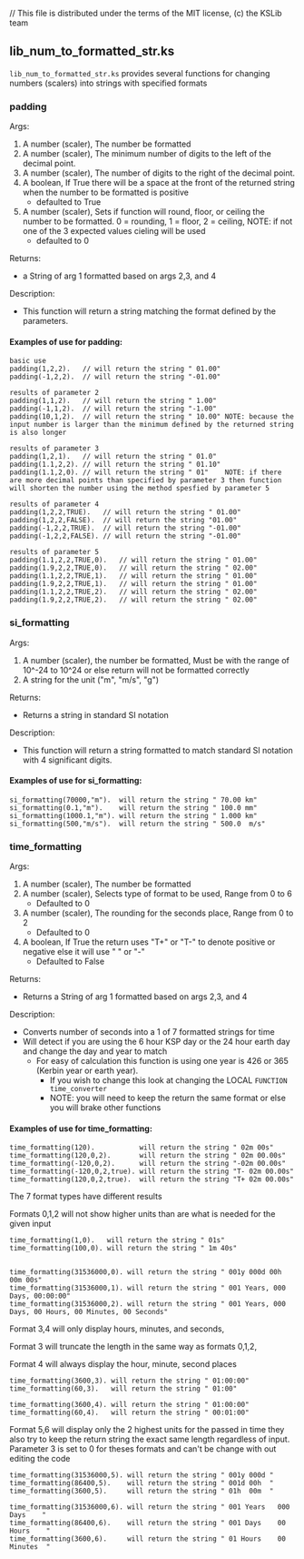 // This file is distributed under the terms of the MIT license, (c) the KSLib team

## lib_num_to_formatted_str.ks

``lib_num_to_formatted_str.ks`` provides several functions for changing numbers (scalers) into strings with specified formats

### padding

Args:

  1. A number (scaler), The number be formatted
  2. A number (scaler), The minimum number of digits to the left of the decimal point.
  3. A number (scaler), The number of digits to the right of the decimal point.
  4. A boolean,         If True there will be a space at the front of the returned string when the number to be formatted is positive
      * defaulted to True
  5. A number (scaler), Sets if function will round, floor, or ceiling the number to be formatted. 0 = rounding, 1 = floor, 2 = ceiling, NOTE: if not one of the 3 expected values cieling will be used
      * defaulted to 0

Returns:
  * a String of arg 1 formatted based on args 2,3, and 4

Description:
  * This function will return a string matching the format defined by the parameters.

#### Examples of use for padding:

    basic use
    padding(1,2,2).   // will return the string " 01.00"
    padding(-1,2,2).  // will return the string "-01.00"

    results of parameter 2
    padding(1,1,2).   // will return the string " 1.00"
    padding(-1,1,2).  // will return the string "-1.00"
    padding(10,1,2).  // will return the string " 10.00" NOTE: because the input number is larger than the minimum defined by the returned string is also longer

    results of parameter 3
    padding(1,2,1).   // will return the string " 01.0"
    padding(1.1,2,2). // will return the string " 01.10"
    padding(1.1,2,0). // will return the string " 01"    NOTE: if there are more decimal points than specified by parameter 3 then function will shorten the number using the method spesfied by parameter 5

    results of parameter 4
    padding(1,2,2,TRUE).   // will return the string " 01.00"
    padding(1,2,2,FALSE).  // will return the string "01.00"
    padding(-1,2,2,TRUE).  // will return the string "-01.00"
    padding(-1,2,2,FALSE). // will return the string "-01.00"

    results of parameter 5
	padding(1.1,2,2,TRUE,0).   // will return the string " 01.00"
	padding(1.9,2,2,TRUE,0).   // will return the string " 02.00"
	padding(1.1,2,2,TRUE,1).   // will return the string " 01.00"
	padding(1.9,2,2,TRUE,1).   // will return the string " 01.00"
	padding(1.1,2,2,TRUE,2).   // will return the string " 02.00"
	padding(1.9,2,2,TRUE,2).   // will return the string " 02.00"

### si_formatting

Args:
  1. A number (scaler), the number be formatted,  Must be with the range of 10^-24 to 10^24 or else return will not be formatted correctly 
  2. A string for the unit ("m", "m/s", "g")

Returns:
  * Returns a string in standard SI notation

Description:
  * This function will return a string formatted to match standard SI notation with 4 significant digits.

#### Examples of use for si_formatting:

    si_formatting(70000,"m").  will return the string " 70.00 km"
    si_formatting(0.1,"m").    will return the string " 100.0 mm"
    si_formatting(1000.1,"m"). will return the string " 1.000 km"
    si_formatting(500,"m/s").  will return the string " 500.0  m/s"

### time_formatting

Args:
  1. A number (scaler), The number be formatted
  2. A number (scaler), Selects type of format to be used, Range from 0 to 6
      * Defaulted to 0
  3. A number (scaler), The rounding for the seconds place, Range from 0 to 2
      * Defaulted to 0
  4. A boolean,         If True the return uses "T+" or "T-" to denote positive or negative else it will use " " or "-"
      * Defaulted to False

Returns:
  * Returns a String of arg 1 formatted based on args 2,3, and 4

Description:
  * Converts number of seconds into a 1 of 7 formatted strings for time
  * Will detect if you are using the 6 hour KSP day or the 24 hour earth day and change the day and year to match
    * For easy of calculation this function is using one year is 426 or 365 (Kerbin year or earth year).
      *  If you wish to change this look at changing the LOCAL ``FUNCTION time_converter``
      *  NOTE: you will need to keep the return the same format or else you will brake other functions

#### Examples of use for time_formatting:

    time_formatting(120).           will return the string " 02m 00s"
    time_formatting(120,0,2).       will return the string " 02m 00.00s"
    time_formatting(-120,0,2).      will return the string "-02m 00.00s"
    time_formatting(-120,0,2,true). will return the string "T- 02m 00.00s"
    time_formatting(120,0,2,true).  will return the string "T+ 02m 00.00s"

The 7 format types have different results

Formats 0,1,2 will not show higher units than are what is needed for the given input

    time_formatting(1,0).   will return the string " 01s"
    time_formatting(100,0). will return the string " 1m 40s"


    time_formatting(31536000,0). will return the string " 001y 000d 00h 00m 00s"
    time_formatting(31536000,1). will return the string " 001 Years, 000 Days, 00:00:00"
    time_formatting(31536000,2). will return the string " 001 Years, 000 Days, 00 Hours, 00 Minutes, 00 Seconds"

Format 3,4 will only display hours, minutes, and seconds,

Format 3 will truncate the length in the same way as formats 0,1,2,

Format 4 will always display the hour, minute, second places

    time_formatting(3600,3). will return the string " 01:00:00"
    time_formatting(60,3).   will return the string " 01:00"

    time_formatting(3600,4). will return the string " 01:00:00"
    time_formatting(60,4).   will return the string " 00:01:00"

Format 5,6 will display only the 2 highest units for the passed in time they also try to keep the return string the exact same length regardless of input.  Parameter 3 is set to 0 for theses formats and can't be change with out editing the code

    time_formatting(31536000,5). will return the string " 001y 000d "
    time_formatting(86400,5).    will return the string " 001d 00h  "
    time_formatting(3600,5).     will return the string " 01h  00m  "

    time_formatting(31536000,6). will return the string " 001 Years   000 Days    "
    time_formatting(86400,6).    will return the string " 001 Days    00 Hours    "
    time_formatting(3600,6).     will return the string " 01 Hours    00 Minutes  "
